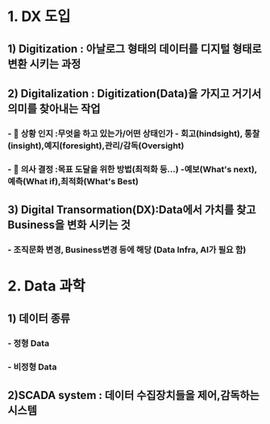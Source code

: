 # 1. DX 도입

## 1) Digitization : 아날로그 형태의 데이터를 디지털 형태로 변환 시키는 과정 
## 2) Digitalization : Digitization(Data)을 가지고 거기서 의미를 찾아내는 작업 
### - 🥇 상황 인지 :무엇을 하고 있는가/어떤 상태인가 - 회고(hindsight), 통찰(insight),예지(foresight),관리/감독(Oversight)
### - 🥈 의사 결정 :목표 도달을 위한 방법(최적화 등...) -예보(What's next),예측(What if),최적화(What's Best)
## 3) Digital Transormation(DX):Data에서 가치를 찾고 Business을 변화 시키는 것  
### - 조직문화 변경, Business변경 등에 해당 (Data Infra, AI가 필요 함)


# 2. Data 과학

## 1) 데이터 종류
### - 정형 Data
### - 비정형 Data 

## 2)SCADA system : 데이터 수집장치들을 제어,감독하는 시스템
